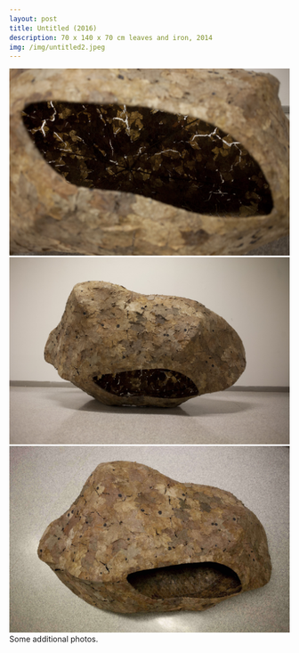 ```yaml
---
layout: post
title: Untitled (2016)
description: 70 x 140 x 70 cm leaves and iron, 2014
img: /img/untitled2.jpeg
---
```


<div class="img_row">
  <img class="col three" src="/img/untitled1.jpeg"/>
</div>
<div class="img_row">
  <img class="col three" src="/img/untitled2.jpeg"/>
</div>
<div class="img_row">
  <img class="col three" src="/img/untitled3.jpeg"/>
</div>
<div class="col three caption">
	Some additional photos.
</div>


